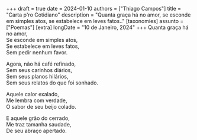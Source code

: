 +++
draft = true
date = 2024-01-10
authors = ["Thiago Campos"]
title = "Carta p'ro Cotidiano"
description = "Quanta graça há no amor, se esconde em simples atos, se estabelece em leves fatos.."
[taxonomies]
assunto = ["Poemas"]
[extra]
longDate = "10 de Janeiro, 2024"
+++
Quanta graça há no amor, <br>
Se esconde em simples atos, <br>
Se estabelece em leves fatos, <br>
Sem pedir nenhum favor. <br>

Agora, não há café refinado, <br>
Sem seus carinhos diários, <br>
Sem seus planos hilários, <br>
Sem seus relatos do que foi sonhado. <br>

Aquele calor exalado, <br>
Me lembra com verdade, <br>
O sabor de seu beijo colado. <br>

E aquele grão do cerrado, <br>
Me traz tamanha saudade, <br>
De seu abraço apertado.

